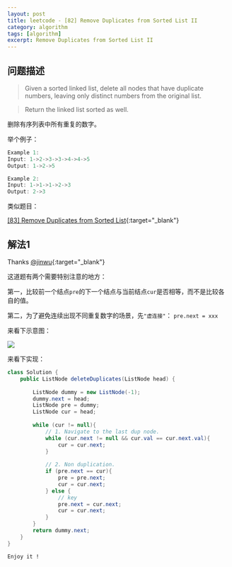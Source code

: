```yaml
---
layout: post
title: leetcode - [82] Remove Duplicates from Sorted List II
category: algorithm
tags: [algorithm]
excerpt: Remove Duplicates from Sorted List II
---
```


## 问题描述  


> Given a sorted linked list, delete all nodes that have duplicate numbers, leaving only distinct numbers from the original list.

> Return the linked list sorted as well.  

删除有序列表中所有重复的数字。  


举个例子：  

``` java
Example 1:
Input: 1->2->3->3->4->4->5
Output: 1->2->5

Example 2:
Input: 1->1->1->2->3
Output: 2->3
```


类似题目：  

[[83] Remove Duplicates from Sorted List](http://yaoyichen.cn/algorithm/2020/03/25/leetcode-83.html){:target="_blank"}  


## 解法1  

Thanks [@jinwu](https://leetcode.com/problems/remove-duplicates-from-sorted-list-ii/discuss/28364/Java-simple-and-clean-code-with-comment){:target="_blank"}  

这道题有两个需要特别注意的地方：  

第一，比较前一个结点`pre`的下一个结点与当前结点`cur`是否相等，而不是比较各自的值。   

第二，为了避免连续出现不同重复数字的场景，先`"虚连接"`： `pre.next = xxx`  

来看下示意图：  

![](https://yyc-images.oss-cn-beijing.aliyuncs.com/leetcode_82_key.png)  




来看下实现：  


``` java
class Solution {
    public ListNode deleteDuplicates(ListNode head) {
        
        ListNode dummy = new ListNode(-1);
        dummy.next = head;
        ListNode pre = dummy;
        ListNode cur = head;
        
        while (cur != null){
            // 1. Navigate to the last dup node.
            while (cur.next != null && cur.val == cur.next.val){
                cur = cur.next;
            }
            
            // 2. Non duplication.
            if (pre.next == cur){
                pre = pre.next;
                cur = cur.next;
            } else {
                // key
                pre.next = cur.next;
                cur = cur.next;
            }
        }
        return dummy.next;
    }
}
```

`Enjoy it ! `